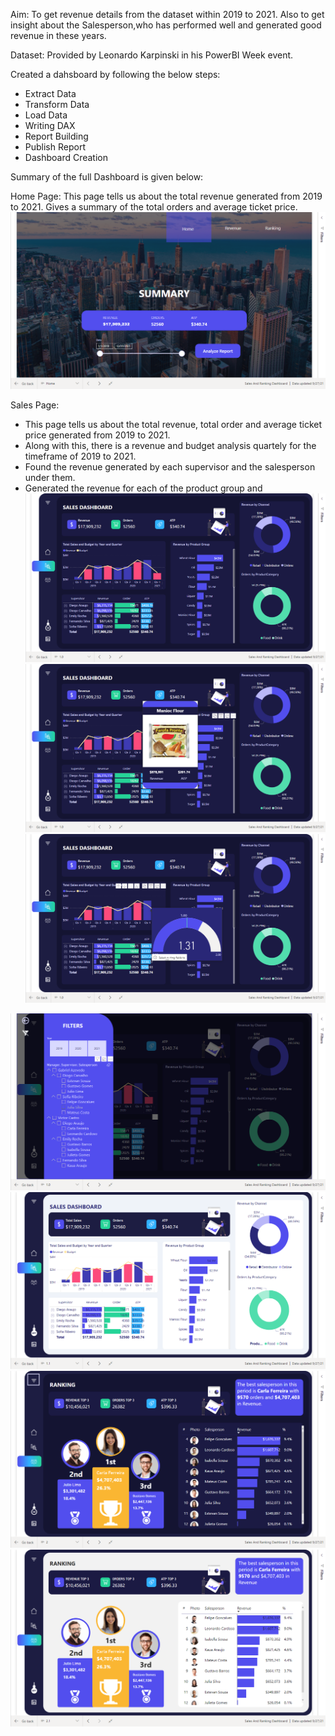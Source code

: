 Aim: To get revenue details from the dataset within 2019 to 2021. Also to get insight about the Salesperson,who has performed well and generated good revenue in these years.

Dataset: Provided by Leonardo Karpinski in his PowerBI Week event.

Created a dahsboard by following the below steps:

* Extract Data
* Transform Data
* Load Data
* Writing DAX
* Report Building
* Publish Report
* Dashboard Creation

Summary of the full Dashboard is given below: 

Home Page: 
This page tells us about the total revenue generated from 2019 to 2021. Gives a summary of the total orders and average ticket price.
![](https://github.com/Soumik-Chandra/Portfolio_Website/blob/main/Sales%20And%20Ranking%20Dashboard/Screenshot%20(146).png)

Sales Page:
* This page tells us about the total revenue, total order and average ticket price generated from 2019 to 2021.
* Along with this, there is a revenue and budget analysis quartely for the timeframe of 2019 to 2021.
* Found the revenue generated by each supervisor and the salesperson under them.
* Generated the revenue for each of the product group and 
![](https://github.com/Soumik-Chandra/Portfolio_Website/blob/main/Sales%20And%20Ranking%20Dashboard/Screenshot%20(147).png)
![](https://github.com/Soumik-Chandra/Portfolio_Website/blob/main/Sales%20And%20Ranking%20Dashboard/Screenshot%20(152).png)
![](https://github.com/Soumik-Chandra/Portfolio_Website/blob/main/Sales%20And%20Ranking%20Dashboard/Screenshot%20(153).png)

![](https://github.com/Soumik-Chandra/Portfolio_Website/blob/main/Sales%20And%20Ranking%20Dashboard/Screenshot%20(148).png)
![](https://github.com/Soumik-Chandra/Portfolio_Website/blob/main/Sales%20And%20Ranking%20Dashboard/Screenshot%20(149).png)
![](https://github.com/Soumik-Chandra/Portfolio_Website/blob/main/Sales%20And%20Ranking%20Dashboard/Screenshot%20(150).png)
![](https://github.com/Soumik-Chandra/Portfolio_Website/blob/main/Sales%20And%20Ranking%20Dashboard/Screenshot%20(151).png)
